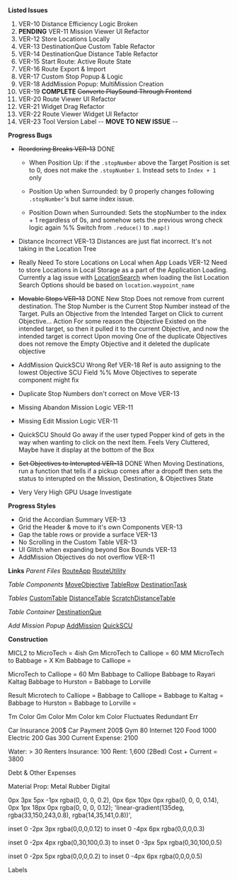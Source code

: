 **Listed Issues**

1. VER-10 Distance Efficiency Logic Broken
2. **PENDING** VER-11 Mission Viewer UI Refactor
3. VER-12 Store Locations Locally
4. VER-13 DestinationQue Custom Table Refactor
5. VER-14 DestinationQue Distance Table Refactor
6. VER-15 Start Route: Active Route State
7. VER-16 Route Export & Import
8. VER-17 Custom Stop Popup & Logic
9. VER-18 AddMission Popup: MultiMission Creation
10. VER-19 **COMPLETE** ~~Converte PlaySound Through Frontend~~
11. VER-20 Route Viewer UI Refactor
12. VER-21 Widget Drag Refactor
13. VER-22 Route Viewer Widget UI Refactor
14. VER-23 Tool Version Label -- **MOVE TO NEW ISSUE** --

**Progress Bugs**

- ~~Reordering Breaks VER-13~~ DONE

  - When Position Up: if the `.stopNumber` above the Target Position is set to 0, does not make the `.stopNumber` `1`. Instead sets to `Index + 1 `only

  - Position Up when Surrounded: by 0 properly changes following `.stopNumber`'s but same index issue.

  - Position Down when Surrounded: Sets the stopNumber to the index + 1 regardless of 0s, and somehow sets the previous wrong check logic again
    %% Switch from `.reduce()` to `.map()`

- Distance Incorrect VER-13
  Distances are just flat incorrect. It's not taking in the Location Tree

- Really Need To store Locations on Local when App Loads VER-12
  Need to store Locations in Local Storage as a part of the Application Loading.
  Currently a lag issue with [LocationSearch](./Common/Components/App/LocationSearch.tsx) when loading the list
  Location Search Options should be based on `location.waypoint_name`

- ~~Movable Stops VER-13~~ DONE
  New Stop Does not remove from current destination.
  The Stop Number is the Current Stop Number instead of the Target.
  Pulls an Objective from the Intended Target on Click to current Objective... Action
  For some reason the Objective Existed on the intended target, so then it pulled it to the current Objective, and now the intended target is correct
  Upon moving One of the duplicate Objectives does not remove the Empty Objective and it deleted the duplicate objective

- AddMission QuickSCU Wrong Ref VER-18
  Ref is auto assigning to the lowest Objective SCU Field
  %% Move Objectives to seperate component might fix

- Duplicate Stop Numbers don't correct on Move VER-13

- Missing Abandon Mission Logic VER-11

- Missing Edit Mission Logic VER-11

- QuickSCU Should Go away if the user typed
  Popper kind of gets in the way when wanting to click on the next Item. Feels Very Cluttered, Maybe have it display at the bottom of the Box

- ~~Set Objectives to Interupted VER-13~~ DONE
  When Moving Destinations, run a function that tells if a pickup comes after a dropoff then sets the status to interupted on the Mission, Destination, & Objectives State

- Very Very High GPU Usage
  Investigate

**Progress Styles**

- Grid the Accordian Summary VER-13
- Grid the Header & move to it's own Components VER-13
- Gap the table rows or provide a surface VER-13
- No Scrolling in the Custom Table VER-13
- UI Glitch when expanding beyond Box Bounds VER-13
- AddMission Objectives do not overflow VER-11

**Links**
_Parent Files_
[RouteApp](./Components/Locations/Routes/RouteApp.tsx)
[RouteUtility](./Components/Locations/Routes/RouteUtilities.ts)

_Table Components_
[MoveObjective](./Components/Locations/Routes/DestinationQue/TableContent/MoveObjective.tsx)
[TableRow](./Components/Locations/Routes/DestinationQue/TableContent/TableRow.tsx)
[DestinationTask](./Components/Locations/Routes/DestinationQue/TableContent/DestinationTask.tsx)

_Tables_
[CustomTable](./Components/Locations/Routes/DestinationQue/CustomTable.tsx)
[DistanceTable](./Components/Locations/Routes/DestinationQue/DistanceTable.tsx)
[ScratchDistanceTable](./Components/Locations/Routes/DestinationQue/temp.tsx)

_Table Container_
[DestinationQue](./Components/Locations/Routes/DestinationQue/DestinationQue.tsx)

_Add Mission Popup_
[AddMission](./Popups/Mission/AddMission.tsx)
[QuickSCU](./Common/Components/App/SCUQuickSelect.tsx)

**Construction**

MICL2 to MicroTech = 4ish Gm
MicroTech to Calliope = 60 MM
MicroTech to Babbage = X Km
Babbage to Calliope =

MicroTech to Calliope = 60 Mm
Babbage to Calliope
Babbage to Rayari Kaltag
Babbage to Hurston =
Babbage to Lorville

Result
Microtech to Calliope =
Babbage to Calliope =
Babbage to Kaltag =
Babbage to Hurston =
Babbage to Lorville =

Tm Color
Gm Color
Mm Color
km Color
Fluctuates
Redundant
Err

Car Insurance 200$
Car Payment 200$
Gym 80
Internet 120
Food 1000
Electric 200
Gas 300
Current Expense: 2100

Water: > 30
Renters Insurance: 100
Rent: 1,600 (2Bed)
Cost + Current = 3800           

Debt & Other Expenses

Material Prop:
  Metal
  Rubber
  Digital

  0px 3px 5px -1px rgba(0, 0, 0, 0.2), 0px 6px 10px 0px rgba(0, 0, 0, 0.14), 0px 1px 18px 0px rgba(0, 0, 0, 0.12);
            'linear-gradient(135deg, rgba(33,150,243,0.8), rgba(14,35,141,0.8))',


inset 0 -2px 3px rgba(0,0,0,0.12)
to
inset 0 -4px 6px rgba(0,0,0,0.3)

inset 0 -2px 4px rgba(0,30,100,0.3)
to
inset 0 -3px 5px rgba(0,30,100,0.5)

inset 0 -2px 5px rgba(0,0,0,0.2)
to
inset 0 -4px 6px rgba(0,0,0,0.5)

Labels

